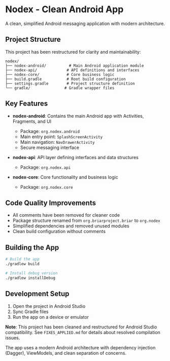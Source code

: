 # Nodex - Clean Android App

A clean, simplified Android messaging application with modern architecture.

## Project Structure

This project has been restructured for clarity and maintainability:

```
nodex/
├── nodex-android/          # Main Android application module
├── nodex-api/             # API definitions and interfaces  
├── nodex-core/            # Core business logic
├── build.gradle           # Root build configuration
├── settings.gradle        # Project structure definition
└── gradle/               # Gradle wrapper files
```

## Key Features

- **nodex-android**: Contains the main Android app with Activities, Fragments, and UI
  - Package: `org.nodex.android`
  - Main entry point: `SplashScreenActivity` 
  - Main navigation: `NavDrawerActivity`
  - Secure messaging interface
  
- **nodex-api**: API layer defining interfaces and data structures
  - Package: `org.nodex.api`
  
- **nodex-core**: Core functionality and business logic
  - Package: `org.nodex.core`

## Code Quality Improvements

- All comments have been removed for cleaner code
- Package structure renamed from `org.briarproject.briar` to `org.nodex`
- Simplified dependencies and removed unused modules
- Clean build configuration without comments

## Building the App

```bash
# Build the app
./gradlew build

# Install debug version
./gradlew installDebug
```

## Development Setup

1. Open the project in Android Studio
2. Sync Gradle files
3. Run the app on a device or emulator

**Note**: This project has been cleaned and restructured for Android Studio compatibility. See `FIXES_APPLIED.md` for details about resolved compilation issues.

The app uses a modern Android architecture with dependency injection (Dagger), ViewModels, and clean separation of concerns.